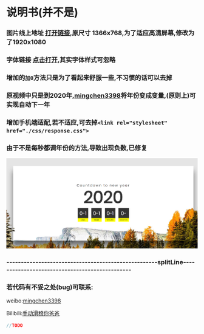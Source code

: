 # 说明书(并不是)
### 图片线上地址 [打开链接](https://drive.google.com/file/d/1VhbsPWgi4ZwgyXXrrJZIT9f00gtFKCaO/view),原尺寸 1366x768,为了适应高清屏幕,修改为了1920x1080

### 字体链接 [点击打开](https://fonts.google.com/specimen/Poppins?selection.family=Poppins),其实字体样式可忽略

### 增加的`加0`方法只是为了看起来舒服一些,不习惯的话可以去掉

### 原视频中只是到2020年,[mingchen3398](https://weibo.com/mingchen3398)将年份变成变量,(原则上)可实现自动下一年

### 增加手机端适配,若不适应,可去掉`<link rel="stylesheet" href="./css/response.css">`

### 由于不是每秒都调年份的方法,导致出现负数,已修复
![Image text](./images/bug.png)

### ----------------------------------------------------splitLine-----------------------------------------------

### 若代码有不妥之处(bug)可联系:
weibo:[mingchen3398](https://weibo.com/mingchen3398)

Bilibili:[手动滑稽你爸爸](https://space.bilibili.com/86906776)

```js
//TODO
````
